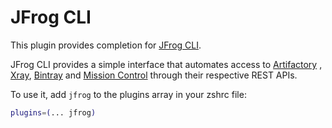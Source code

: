 # JFrog CLI

This plugin provides completion for [JFrog CLI](https://github.com/jfrog/jfrog-cli).

JFrog CLI provides a simple interface that automates access to [Artifactory](https://jfrog.com/artifactory)
, [Xray](https://jfrog.com/xray), [Bintray](https://jfrog.com/bintray)
and [Mission Control](https://jfrog.com/mission-control) through their respective REST APIs.

To use it, add `jfrog` to the plugins array in your zshrc file:

```zsh
plugins=(... jfrog)
```
